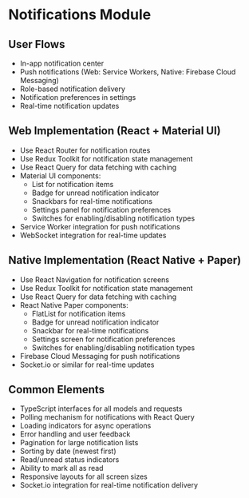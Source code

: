 # Notifications Module

## User Flows
- In-app notification center
- Push notifications (Web: Service Workers, Native: Firebase Cloud Messaging)
- Role-based notification delivery
- Notification preferences in settings
- Real-time notification updates

## Web Implementation (React + Material UI)
- Use React Router for notification routes
- Use Redux Toolkit for notification state management
- Use React Query for data fetching with caching
- Material UI components:
  - List for notification items
  - Badge for unread notification indicator
  - Snackbars for real-time notifications
  - Settings panel for notification preferences
  - Switches for enabling/disabling notification types
- Service Worker integration for push notifications
- WebSocket integration for real-time updates

## Native Implementation (React Native + Paper)
- Use React Navigation for notification screens
- Use Redux Toolkit for notification state management
- Use React Query for data fetching with caching
- React Native Paper components:
  - FlatList for notification items
  - Badge for unread notification indicator
  - Snackbar for real-time notifications
  - Settings screen for notification preferences
  - Switches for enabling/disabling notification types
- Firebase Cloud Messaging for push notifications
- Socket.io or similar for real-time updates

## Common Elements
- TypeScript interfaces for all models and requests
- Polling mechanism for notifications with React Query
- Loading indicators for async operations
- Error handling and user feedback
- Pagination for large notification lists
- Sorting by date (newest first)
- Read/unread status indicators
- Ability to mark all as read
- Responsive layouts for all screen sizes
- Socket.io integration for real-time notification delivery 